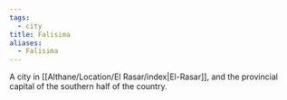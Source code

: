 ```yaml
---
tags:
  - city
title: Falisima
aliases:
  - Falisima
---
```


A city in [[Althane/Location/El Rasar/index|El-Rasar]], and the provincial capital of the southern half of the country.